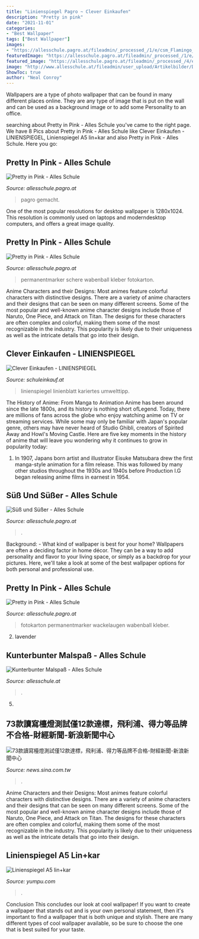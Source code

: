 ```yaml
---
title: "Linienspiegel Pagro ~ Clever Einkaufen"
description: "Pretty in pink"
date: "2021-11-01"
categories:
- "Best Wallpaper"
tags: ["Best Wallpaper"]
images:
- "https://allesschule.pagro.at/fileadmin/_processed_/1/e/csm_Flamingo_2_bcb4a61915.jpg"
featuredImage: "https://allesschule.pagro.at/fileadmin/_processed_/1/e/csm_Flamingo_2_bcb4a61915.jpg"
featured_image: "https://allesschule.pagro.at/fileadmin/_processed_/4/e/csm_Flamingo_1_0fe05b493c.jpg"
image: "http://www.allesschule.at/fileadmin/user_upload/Artikelbilder/Downloads/Malvorlagen/Malvorlage_Giraffe_Rand.jpg"
ShowToc: true
author: "Neal Conroy"
---
```





Wallpapers are a type of photo wallpaper that can be found in many different places online. They are any type of image that is put on the wall and can be used as a background image or to add some Personality to an office.

	

		
searching about Pretty in Pink - Alles Schule you've came to the right page. We have 8 Pics about Pretty in Pink - Alles Schule like Clever Einkaufen - LINIENSPIEGEL, Linienspiegel A5 lin+kar and also Pretty in Pink - Alles Schule. Here you go:
		
    
## Pretty In Pink - Alles Schule

<img loading=lazy src="https://allesschule.pagro.at/fileadmin/_processed_/2/a/csm_Flamingo_5_a3a62a9300.jpg" onerror="this.onerror=null;this.src='https://tse1.mm.bing.net/th?id=OIP.mWFQtbMKXxaM2dahBW0ZxQHaEK&amp;pid=15.1';" alt="Pretty in Pink - Alles Schule">

_Source: allesschule.pagro.at_

>pagro gemacht. 

	

One of the most popular resolutions for desktop wallpaper is 1280x1024. This resolution is commonly used on laptops and moderndesktop computers, and offers a great image quality.

    
## Pretty In Pink - Alles Schule

<img loading=lazy src="https://allesschule.pagro.at/fileadmin/_processed_/1/e/csm_Flamingo_2_bcb4a61915.jpg" onerror="this.onerror=null;this.src='https://tse1.mm.bing.net/th?id=OIP.XhoR_W2xyK4EFvtwZy7kKwHaEK&amp;pid=15.1';" alt="Pretty in Pink - Alles Schule">

_Source: allesschule.pagro.at_

>permanentmarker schere wabenball kleber fotokarton. 

	

Anime Characters and their Designs: Most animes feature colorful characters with distinctive designs.
There are a variety of anime characters and their designs that can be seen on many different screens. Some of the most popular and well-known anime character designs include those of Naruto, One Piece, and Attack on Titan. The designs for these characters are often complex and colorful, making them some of the most recognizable in the industry. This popularity is likely due to their uniqueness as well as the intricate details that go into their design.

    
## Clever Einkaufen - LINIENSPIEGEL

<img loading=lazy src="https://www.schuleinkauf.at/userfiles/image/Unser Service/Linienspiegel_UmweltTipp_41.gif" onerror="this.onerror=null;this.src='https://tse3.mm.bing.net/th?id=OIP.4SayU-4pRLyei0DwiSxl_QAAAA&amp;pid=15.1';" alt="Clever Einkaufen - LINIENSPIEGEL">

_Source: schuleinkauf.at_

>linienspiegel linienblatt kariertes umwelttipp. 

	

The History of Anime: From Manga to Animation
Anime has been around since the late 1800s, and its history is nothing short ofLegend. Today, there are millions of fans across the globe who enjoy watching anime on TV or streaming services. While some may only be familiar with Japan's popular genre, others may have never heard of Studio Ghibli, creators of Spirited Away and Howl's Moving Castle. Here are five key moments in the history of anime that will leave you wondering why it continues to grow in popularity today:
1) In 1907, Japans born artist and illustrator Eisuke Matsubara drew the first manga-style animation for a film release. This was followed by many other studios throughout the 1930s and 1940s before Production I.G began releasing anime films in earnest in 1954.

    
## Süß Und Süßer - Alles Schule

<img loading=lazy src="https://allesschule.pagro.at/fileadmin/_processed_/6/d/csm_WEB_dc3a27d168.jpg" onerror="this.onerror=null;this.src='https://tse2.mm.bing.net/th?id=OIP.jseXGc550ke8FMnjBy6o9gHaD5&amp;pid=15.1';" alt="Süß und Süßer - Alles Schule">

_Source: allesschule.pagro.at_

>. 

	

Background: - What kind of wallpaper is best for your home?
Wallpapers are often a deciding factor in home décor. They can be a way to add personality and flavor to your living space, or simply as a backdrop for your pictures. Here, we'll take a look at some of the best wallpaper options for both personal and professional use.

    
## Pretty In Pink - Alles Schule

<img loading=lazy src="https://allesschule.pagro.at/fileadmin/_processed_/4/e/csm_Flamingo_1_0fe05b493c.jpg" onerror="this.onerror=null;this.src='https://tse2.mm.bing.net/th?id=OIP.kmAucAs4UvfglmBIkmB0LAHaEK&amp;pid=15.1';" alt="Pretty in Pink - Alles Schule">

_Source: allesschule.pagro.at_

>fotokarton permanentmarker wackelaugen wabenball kleber. 

	

2. lavender 

    
## Kunterbunter Malspaß - Alles Schule

<img loading=lazy src="http://www.allesschule.at/fileadmin/user_upload/Artikelbilder/Downloads/Malvorlagen/Malvorlage_Giraffe_Rand.jpg" onerror="this.onerror=null;this.src='https://tse2.mm.bing.net/th?id=OIP.oS9G3L9XztHigJMqKlm1jwHaKZ&amp;pid=15.1';" alt="Kunterbunter Malspaß - Alles Schule">

_Source: allesschule.at_

>. 

	

5.

    
## 73款讀寫檯燈測試僅12款達標，飛利浦、得力等品牌不合格-財經新聞-新浪新聞中心

<img loading=lazy src="https://newsimgs.sina.tw/article/images/news-16002435929834.jpg" onerror="this.onerror=null;this.src='https://tse4.mm.bing.net/th?id=OIP.MoV0TED9xC4eo6a8l3a1EwHaRi&amp;pid=15.1';" alt="73款讀寫檯燈測試僅12款達標，飛利浦、得力等品牌不合格-財經新聞-新浪新聞中心">

_Source: news.sina.com.tw_

>. 

	

Anime Characters and their Designs: Most animes feature colorful characters with distinctive designs.
There are a variety of anime characters and their designs that can be seen on many different screens. Some of the most popular and well-known anime character designs include those of Naruto, One Piece, and Attack on Titan. The designs for these characters are often complex and colorful, making them some of the most recognizable in the industry. This popularity is likely due to their uniqueness as well as the intricate details that go into their design.

    
## Linienspiegel A5 Lin+kar

<img loading=lazy src="https://img.yumpu.com/222418/1/190x259/buro.jpg?quality=85" onerror="this.onerror=null;this.src='https://tse2.mm.bing.net/th?id=OIP.pB08ubfLEi-_bq7Abpn7kwAAAA&amp;pid=15.1';" alt="Linienspiegel A5 lin+kar">

_Source: yumpu.com_

>. 

	

Conclusion
This concludes our look at cool wallpaper! If you want to create a wallpaper that stands out and is your own personal statement, then it's important to find a wallpaper that is both unique and stylish. There are many different types of cool wallpaper available, so be sure to choose the one that is best suited for your taste.

